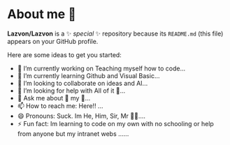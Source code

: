 # About me 👋


**Lazvon/Lazvon** is a ✨ _special_ ✨ repository because its `README.md` (this file) appears on your GitHub profile.

Here are some ideas to get you started:

- 🔭 I’m currently working on Teaching myself how to code...
- 🌱 I’m currently learning Github and Visual Basic...
- 👯 I’m looking to collaborate on ideas and AI...
- 🤔 I’m looking for help with All of it 🤪...
- 💬 Ask me about 🤔 my 🐐...
- 📫 How to reach me: Here!! ...
- 😄 Pronouns: Suck. Im He, Him, Sir, Mr 🧛‍♂️....
- ⚡ Fun fact: Im learning to code on my own with no schooling or help from anyone but my intranet webs ......

